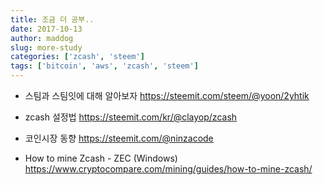 ```yaml
---
title: 조금 더 공부..
date: 2017-10-13
author: maddog
slug: more-study
categories: ['zcash', 'steem']
tags: ['bitcoin', 'aws', 'zcash', 'steem']
---
```


- 스팀과 스팀잇에 대해 알아보자 <https://steemit.com/steem/@yoon/2yhtik>
- zcash 설정법 <https://steemit.com/kr/@clayop/zcash>
- 코인시장 동향 <https://steemit.com/@ninzacode>

- How to mine Zcash - ZEC (Windows) <https://www.cryptocompare.com/mining/guides/how-to-mine-zcash/>


